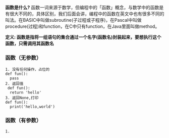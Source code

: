 **函数是什么?** 
函数一词来源于数学，但编程中的「函数」概念，与数学中的函数是有很大不同的，具体区别，我们后面会讲，编程中的函数在英文中也有很多不同的叫法。在BASIC中叫做subroutine(子过程或子程序)，在Pascal中叫做procedure(过程)和function，在C中只有function，在Java里面叫做method。

**定义: 函数是指将一组语句的集合通过一个名字(函数名)封装起来，要想执行这个函数，只需调用其函数名**

###  函数（无参数）
    1. 没有任何操作，占位的
    def fun():
      pass
    2. 返回值  
     def fun():
      return 'hello'
    3. 返回None,打印 
    def fun():
      print('hello,world')
      
      
### 函数（有参数）
    1. 
